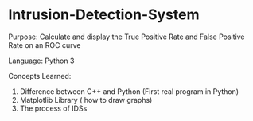 # Intrusion-Detection-System

Purpose: Calculate and display the True Positive Rate and False Positive Rate on an ROC curve

Language: Python 3

Concepts Learned: 
  1) Difference between C++ and Python (First real program in Python)
  2) Matplotlib Library ( how to draw graphs)
  3) The process of IDSs
